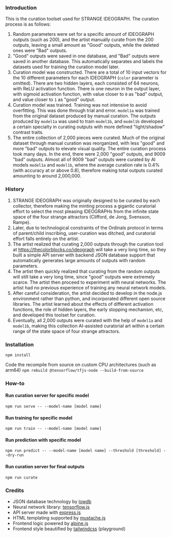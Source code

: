 ### Introduction

This is the curation toolset used for STRANGE IDEOGRAPH. The curation process is as follows:
1. Random parameters were set for a specific amount of IDEOGRAPH outputs (such as 200), and the artist manually curate from the 200 outputs, leaving a small amount as "Good" outputs, while the deleted ones were "Bad" outputs.
2. "Good" outputs were saved in one database, and "Bad" outputs were saved in another database. This automatically separates and labels the datasets used for training the curation model later.
3. Curation model was constructed. There are a total of 10 input vectors for the 10 different parameters for each IDEOGRAPH (`color` parameter is omitted). There are two hidden layers, each consisted of 64 neurons, with ReLU activation function. There is one neuron in the output layer, with sigmoid activation function, with value closer to `0` as "bad" output, and value closer to `1` as "good" output.
4. Curation model was trained. Training was not intensive to avoid overfitting. This was done through trial and error. `model1a` was trained from the original dataset produced by manual curation. The outputs produced by `model1a` was used to train `model1b`, and `model1b` developed a certain specialty in curating outputs with more defined "light/shadow" contrast traits.
5. The entire collection of 2,000 pieces were curated. Much of the original dataset through manual curation was reorganized, with less "good" and more "bad" outputs to elevate visual quality. The entire curation process took many days. In the end, there were 2,000 "good" outputs, and 9009 "bad" outputs. Almost all of 9009 "bad" outputs were curated by AI models `model1a` and `model1b`, where the average curation rate is 0.4% (with accuracy at or above 0.8), therefore making total outputs curated amounting to around 2,000,000.

### History

1. STRANGE IDEOGRAPH was originally designed to be curated by each collector, therefore making the minting process a gigantic curatorial effort to select the most pleasing IDEOGRAPHs from the infinite state space of the four strange attractors (Clifford, de Jong, Svensson, Rampe).
2. Later, due to technological constraints of the Ordinals protocol in terms of parent/child inscribing, user-curation was ditched, and curatorial effort falls entirely on the artist.
3. The artist realized that curating 2,000 outputs through the curation tool at https://thecolorblocks.co/ideograph will take a very long time, so they built a simple API server with backend JSON database support that automatically generates large amounts of outputs with random parameters.
4. The artist then quickly realized that curating from the random outputs will still take a very long time, since "good" outputs were extremely scarce. The artist then proceed to experiment with neural networks. The artist had no previous experience of training any neural network models.
5. After careful consideration, the artist decided to develop in the node.js environment rather than python, and incorporated different open source libraries. The artist learned about the effects of different activation functions, the role of hidden layers, the early stopping mechanism, etc, and developed this toolset for curation.
6. Eventually, all 2,000 outputs were curated with the help of `model1a` and `model1b`, making this collection AI-assisted curatorial art within a certain range of the state space of four strange attractors.

### Installation

`npm install`

Code the recompile from source on custom CPU architectures (such as arm64)
`npm rebuild @tensorflow/tfjs-node --build-from-source`

### How-to

#### Run curation server for specific model
`npm run serve -- --model-name [model name]`

#### Run training for specific model
`npm run train -- --model-name [model name]`

#### Run prediction with specific model
`npm run predict -- --model-name [model name] --threshold [threshold] --dry-run`

#### Run curation server for final outputs
`npm run curate`

### Credits
- JSON database technology by [lowdb](https://github.com/typicode/lowdb)
- Neural network library: [tensorflow.js](https://www.tensorflow.org/js)
- API server made with [express.js](https://expressjs.com/)
- HTML templating supported by [mustache.js](https://github.com/janl/mustache.js)
- Frontend logic powered by [alpine.js](https://alpinejs.dev/)
- Frontend style beautified by [tailwindcss](https://tailwindcss.com/) (playground)
